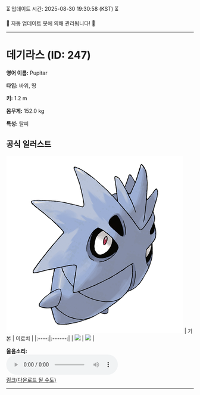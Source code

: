
⏳ 업데이트 시간: 2025-08-30 19:30:58 (KST) ⏳

🤖 자동 업데이트 봇에 의해 관리됩니다! 🤖

---

# 데기라스 (ID: 247)
**영어 이름:** Pupitar

**타입:** 바위, 땅

**키:** 1.2 m

**몸무게:** 152.0 kg

**특성:** 탈피

## 공식 일러스트
![](https://raw.githubusercontent.com/PokeAPI/sprites/master/sprites/pokemon/other/official-artwork/247.png)
| 기본 | 이로치 |
|:----:|:------:|
| <img src="http://play.pokemonshowdown.com/sprites/ani/pupitar.gif" width="200"> | <img src="http://play.pokemonshowdown.com/sprites/ani-shiny/pupitar.gif" width="200"> |

**울음소리:**<br><audio controls src="https://raw.githubusercontent.com/PokeAPI/cries/main/cries/pokemon/latest/247.ogg"></audio><br> [링크(다운로드 될 수도)](https://raw.githubusercontent.com/PokeAPI/cries/main/cries/pokemon/latest/247.ogg)


---
